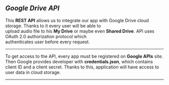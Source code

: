 ## _Google Drive API_

This **REST API** allows us to integrate our app with Google Drive cloud storage. Thanks to it every user will be able to  
upload audio file to his **My Drive** or maybe even **Shared Drive**.  API uses OAuth 2.0 authorization protocol which   
authenticates user before every request.  

----

To get access to the API, every app must be registered on **Google APIs** site. Then Google provides developer with
**credentials.json**, which contains client ID and a client secret. Thanks to this, application will have access to   
user data in cloud storage. 



----



